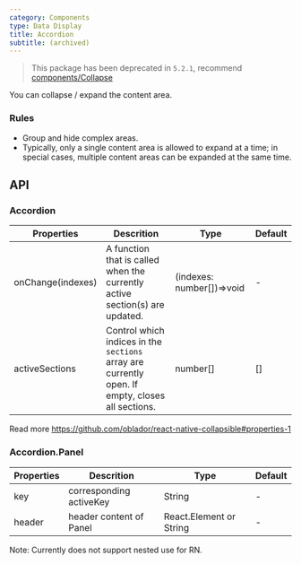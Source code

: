 ```yaml
---
category: Components
type: Data Display
title: Accordion
subtitle: (archived)
---
```


> This package has been deprecated in `5.2.1`, recommend [components/Collapse](/components/collapse)

You can collapse / expand the content area.

### Rules
- Group and hide complex areas.
- Typically, only a single content area is allowed to expand at a time; in special cases, multiple content areas can be expanded at the same time.


## API

### Accordion

| Properties        | Descrition                                                                                       | Type                      | Default |
| ----------------- | ------------------------------------------------------------------------------------------------ | ------------------------- | ------- |
| onChange(indexes) | A function that is called when the currently active section(s) are updated.                      | (indexes: number[])=>void | -       |
| activeSections    | Control which indices in the `sections` array are currently open. If empty, closes all sections. | number[]                  | []      |


Read more https://github.com/oblador/react-native-collapsible#properties-1

### Accordion.Panel

| Properties | Descrition              | Type                    | Default |
| ---------- | ----------------------- | ----------------------- | ------- |
| key        | corresponding activeKey | String                  | -       |
| header     | header content of Panel | React.Element or String | -       |

Note: Currently does not support nested use for RN.
